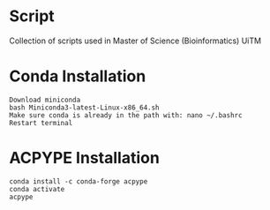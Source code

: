 # Script
Collection of scripts used in Master of Science (Bioinformatics) UiTM
# Conda Installation

    Download miniconda
    bash Miniconda3-latest-Linux-x86_64.sh
    Make sure conda is already in the path with: nano ~/.bashrc
    Restart terminal
# ACPYPE Installation

    conda install -c conda-forge acpype
    conda activate
    acpype
